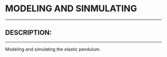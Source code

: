 # MODELING AND SINMULATING

---

## **DESCRIPTION:**
---
Modeling and simulating the elastic pendulum.
